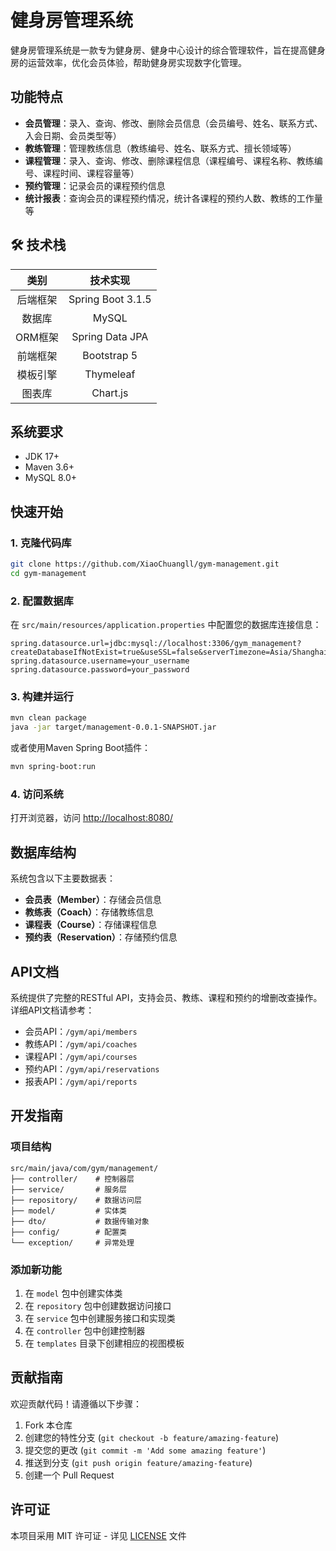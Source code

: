 # 健身房管理系统

健身房管理系统是一款专为健身房、健身中心设计的综合管理软件，旨在提高健身房的运营效率，优化会员体验，帮助健身房实现数字化管理。

## 功能特点

- **会员管理**：录入、查询、修改、删除会员信息（会员编号、姓名、联系方式、入会日期、会员类型等）
- **教练管理**：管理教练信息（教练编号、姓名、联系方式、擅长领域等）
- **课程管理**：录入、查询、修改、删除课程信息（课程编号、课程名称、教练编号、课程时间、课程容量等）
- **预约管理**：记录会员的课程预约信息
- **统计报表**：查询会员的课程预约情况，统计各课程的预约人数、教练的工作量等


## 🛠️ 技术栈

|      类别      |            技术实现            |
|:------------:|:--------------------------:|  
|     后端框架     |         Spring Boot 3.1.5       |  
|     数据库      |            MySQL            |  
|    ORM框架      |       Spring Data JPA        |  
|     前端框架     |         Bootstrap 5          |  
|    模板引擎      |         Thymeleaf           |  
|     图表库      |          Chart.js           |

## 系统要求

- JDK 17+
- Maven 3.6+
- MySQL 8.0+

## 快速开始

### 1. 克隆代码库

```bash
git clone https://github.com/XiaoChuangll/gym-management.git
cd gym-management
```

### 2. 配置数据库

在 `src/main/resources/application.properties` 中配置您的数据库连接信息：

```properties
spring.datasource.url=jdbc:mysql://localhost:3306/gym_management?createDatabaseIfNotExist=true&useSSL=false&serverTimezone=Asia/Shanghai&allowPublicKeyRetrieval=true
spring.datasource.username=your_username
spring.datasource.password=your_password
```

### 3. 构建并运行

```bash
mvn clean package
java -jar target/management-0.0.1-SNAPSHOT.jar
```

或者使用Maven Spring Boot插件：

```bash
mvn spring-boot:run
```

### 4. 访问系统

打开浏览器，访问 [http://localhost:8080/](http://localhost:8080/)

## 数据库结构

系统包含以下主要数据表：

- **会员表（Member）**：存储会员信息
- **教练表（Coach）**：存储教练信息
- **课程表（Course）**：存储课程信息
- **预约表（Reservation）**：存储预约信息

## API文档

系统提供了完整的RESTful API，支持会员、教练、课程和预约的增删改查操作。详细API文档请参考：

- 会员API：`/gym/api/members`
- 教练API：`/gym/api/coaches`
- 课程API：`/gym/api/courses`
- 预约API：`/gym/api/reservations`
- 报表API：`/gym/api/reports`

## 开发指南

### 项目结构

```
src/main/java/com/gym/management/
├── controller/    # 控制器层
├── service/       # 服务层
├── repository/    # 数据访问层
├── model/         # 实体类
├── dto/           # 数据传输对象
├── config/        # 配置类
└── exception/     # 异常处理
```

### 添加新功能

1. 在 `model` 包中创建实体类
2. 在 `repository` 包中创建数据访问接口
3. 在 `service` 包中创建服务接口和实现类
4. 在 `controller` 包中创建控制器
5. 在 `templates` 目录下创建相应的视图模板

## 贡献指南

欢迎贡献代码！请遵循以下步骤：

1. Fork 本仓库
2. 创建您的特性分支 (`git checkout -b feature/amazing-feature`)
3. 提交您的更改 (`git commit -m 'Add some amazing feature'`)
4. 推送到分支 (`git push origin feature/amazing-feature`)
5. 创建一个 Pull Request

## 许可证

本项目采用 MIT 许可证 - 详见 [LICENSE](LICENSE) 文件 